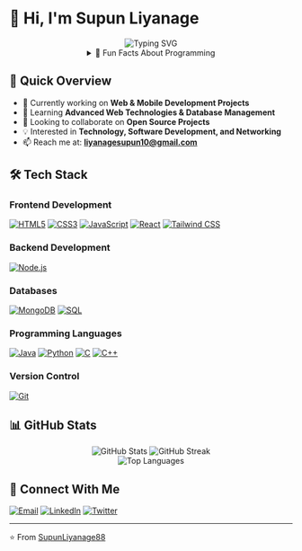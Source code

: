 # 👋 Hi, I'm Supun Liyanage

<div align="center">
  <img src="https://readme-typing-svg.demolab.com?font=Fira+Code&duration=3000&pause=1000&color=2ED573&center=true&vCenter=true&width=435&lines=Software+Developer;Full+Stack+Developer;Problem+Solver;Tech+Enthusiast" alt="Typing SVG" />
</div>

<div align="center">
  <details>
    <summary>🤔 Fun Facts About Programming</summary>
    <br>
    <p align="left">
      • The term "bug" originated from an actual moth found in a computer in 1947! 🦋<br>
      • "Hello, World!" made its debut in a 1972 C programming book 👋<br>
      • Ada Lovelace is known as the world's first computer programmer 👩‍💻<br>
      • Java was initially named "Oak" but got renamed after coffee ☕<br>
      • Git was created by Linus Torvalds in just a few days! 🚀<br>
      • The "404" error gets its name from a room at CERN 🚪<br>
      • Firefox has a hidden Easter egg triggered by "about:mozilla" 🦊<br>
      • Ruby, Python, and Perl were named after real-world objects 💎<br>
      • The first AI program was written in the 1950s to play checkers 🎮<br>
      • The longest code comment ever written spans over 12,000 words 📝
    </p>
  </details>
</div>

## 🎯 Quick Overview
- 🔭 Currently working on **Web & Mobile Development Projects**
- 🌱 Learning **Advanced Web Technologies & Database Management**
- 👯 Looking to collaborate on **Open Source Projects**
- 💡 Interested in **Technology, Software Development, and Networking**
- 📫 Reach me at: **liyanagesupun10@gmail.com**

## 🛠️ Tech Stack

### Frontend Development
[![HTML5](https://img.shields.io/badge/-HTML5-E34F26?style=flat-square&logo=html5&logoColor=white)]()
[![CSS3](https://img.shields.io/badge/-CSS3-1572B6?style=flat-square&logo=css3&logoColor=white)]()
[![JavaScript](https://img.shields.io/badge/-JavaScript-F7DF1E?style=flat-square&logo=javascript&logoColor=black)]()
[![React](https://img.shields.io/badge/-React-61DAFB?style=flat-square&logo=react&logoColor=black)]()
[![Tailwind CSS](https://img.shields.io/badge/-Tailwind_CSS-38B2AC?style=flat-square&logo=tailwind-css&logoColor=white)]()

### Backend Development
[![Node.js](https://img.shields.io/badge/-Node.js-339933?style=flat-square&logo=node.js&logoColor=white)]()

### Databases
[![MongoDB](https://img.shields.io/badge/-MongoDB-47A248?style=flat-square&logo=mongodb&logoColor=white)]()
[![SQL](https://img.shields.io/badge/-SQL-4479A1?style=flat-square&logo=mysql&logoColor=white)]()

### Programming Languages
[![Java](https://img.shields.io/badge/-Java-007396?style=flat-square&logo=java&logoColor=white)]()
[![Python](https://img.shields.io/badge/-Python-3776AB?style=flat-square&logo=python&logoColor=white)]()
[![C](https://img.shields.io/badge/-C-A8B9CC?style=flat-square&logo=c&logoColor=black)]()
[![C++](https://img.shields.io/badge/-C++-00599C?style=flat-square&logo=c%2B%2B&logoColor=white)]()

### Version Control
[![Git](https://img.shields.io/badge/-Git-F05032?style=flat-square&logo=git&logoColor=white)]()

## 📊 GitHub Stats
<div align="center">
  <img src="https://github-readme-stats.vercel.app/api?username=SupunLiyanage88&show_icons=true&theme=radical" alt="GitHub Stats" />
  <img src="https://github-readme-streak-stats.herokuapp.com/?user=SupunLiyanage88&theme=radical" alt="GitHub Streak" />
</div>

<div align="center">
  <img src="https://github-readme-stats.vercel.app/api/top-langs/?username=SupunLiyanage88&layout=compact&theme=radical" alt="Top Languages" />
</div>

## 🤝 Connect With Me
[![Email](https://img.shields.io/badge/-Email-D14836?style=flat-square&logo=gmail&logoColor=white)](mailto:liyanagesupun10@gmail.com)
[![LinkedIn](https://img.shields.io/badge/-LinkedIn-0077B5?style=flat-square&logo=linkedin&logoColor=white)]()
[![Twitter](https://img.shields.io/badge/-Twitter-1DA1F2?style=flat-square&logo=twitter&logoColor=white)]()

---
⭐️ From [SupunLiyanage88](https://github.com/SupunLiyanage88)
